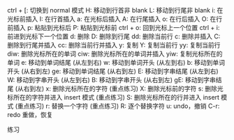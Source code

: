 ctrl + [: 切换到 normal 模式
H: 移动到行首非 blank
L: 移动到行尾非 blank
i: 在光标前插入
I: 在行首插入
a: 在光标后插入
A: 在行尾插入
o: 在行后插入
O: 在行前插入
p: 粘贴到光标后
P: 粘贴到光标前
ctrl + o: 回到光标上一个位置
ctrl + i: 前进到光标下一个位置
d: 删除
D: 删除到行尾
dd: 删除当前行
c: 删除并插入
C: 删除到行尾并插入
cc: 删除当前行并插入
y: 复制
Y: 复制当前行
yy: 复制当前行
diw: 删除光标所在的单词
ciw: 删除光标所在的单词并插入
yiw: 复制光标所在的单词
e: 移动到单词结尾 (从左到右)
w: 移动到单词开头 (从左到右)
b: 移动到单词开头 (从右到左)
ge: 移动到单词结尾 (从右到左)
E: 移动到字串结尾 (从左到右)
W: 移动到字串开头 (从左到右)
B: 移动到字串开头 (从右到左)
gE: 移动到字串结尾 (从右到左)
x: 删除光标所在的字符 (重点练习)
X: 删除光标前的字符
s: 删除光标所在的字符并进入 insert 模式 (重点练习)
S: 删除光标所在的行并进入 insert 模式 (重点练习)
r: 替换一个字符 (重点练习)
R: 逐个替换字符
u: undo，撤销
C-r: redo 重做，恢复



练习

